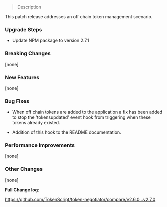 > Description

This patch release addresses an off chain token management scenario.

### Upgrade Steps

* Update NPM package to version 2.7.1

### Breaking Changes

[none]

### New Features

[none]

### Bug Fixes

* When off chain tokens are added to the application a fix has been added to stop the 'tokensupdated' event hook from triggering when these tokens already existed. 

* Addition of this hook to the README documentation. 

### Performance Improvements

[none]
 
### Other Changes

[none]

**Full Change log**:

https://github.com/TokenScript/token-negotiator/compare/v2.6.0...v2.7.0
